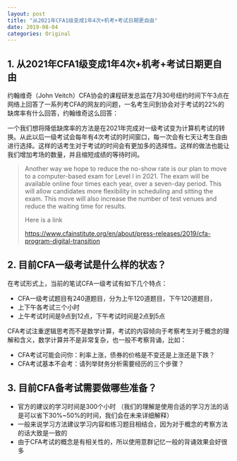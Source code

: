 ```yaml
---
layout: post
title: "从2021年CFA1级变成1年4次+机考+考试日期更自由"
date: 2019-08-04
categories: Original
---
```

## 1. 从2021年CFA1级变成1年4次+机考+考试日期更自由
约翰维奇（John Veitch）CFA协会的课程研发总监在7月30号纽约时间下午3点在网络上回答了一系列考CFA的网友的问题，一名考生问到协会对于考试的22%的缺席率有什么回答，​约翰维奇这么回答：

一个我们想将降低缺席率的方法是在2021年完成对一级考试变为计算机考试的转换。从此以后一级考试会每年有4次考试的时间窗口，每一次会有七天让考生自由进行选择。这样的话考生对于考试的时间会有更加多的选择性。这样的做法也能让我们增加考场的数量，并且缩短成绩的等待时间。

> Another way we hope to reduce the no-show rate is our plan to move to a computer-based exam for Level I in 2021. The exam will be available online four times each year, over a seven-day period. This will allow candidates more flexibility in scheduling and sitting the exam. This move will also increase the number of test venues and reduce the waiting time for results.
> 
> Here is a link
> 
> https://www.cfainstitute.org/en/about/press-releases/2019/cfa-program-digital-transition

## 2. 目前CFA一级考试是什么样的状态？
在考试形式上，当前的笔试CFA一级考试有如下几个特点：

* CFA一级考试题目有240道题目，分为上午120道题目，下午120道题目，
* 上下午各考试三个小时
* 上午考试时间是9点到12点，下午考试时间是2点到5点

CFA考试注重逻辑思考而不是数学计算，考试的内容倾向于考察考生对于概念的理解和含义，数学计算并不是非常复杂，也一般不考察背诵，比如：

* CFA考试可能会问你：利率上涨，债券的价格是不变还是上涨还是下跌？
* CFA考试基本不会考：请列举财务分析需要经历的三个步骤？

## 3. 目前CFA备考试需要做哪些准备？ 

* 官方的建议的学习时间是300个小时
 （我们的理解是使用合适的学习方法的话是可以省下30%~50%的时间，我们会在未来详细解释）
* 一般来说学习方法建议学习内容和练习题目相结合，因为对于概念的考察方法的话大致是一致的
* 由于CFA考试的概念是有相关性的，所以使用意群记忆一般的背诵效果会好很多 
